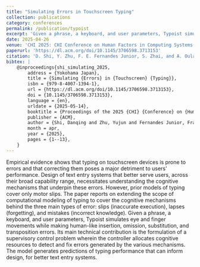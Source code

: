```yaml
---
title: "Simulating Errors in Touchscreen Typing"
collection: publications
category: conferences
permalink: /publication/typoist
excerpt: 'Given a phrase, a keyboard, and user parameters, Typoist simulates eye and finger movements while making human-like insertion, omission, substitution, and transposition errors.'
date: 2025-04-26
venue: 'CHI 2025: CHI Conference on Human Factors in Computing Systems'
paperurl: 'https://dl.acm.org/doi/10.1145/3706598.3713153'
citation: 'D. Shi, Y. Zhu, F. E. Fernandes Junior, S. Zhai, and A. Oulasvirta, “Simulating Errors in Touchscreen Typing,” in Proceedings of the 2025 CHI Conference on Human Factors in Computing Systems, Yokohama Japan: ACM, Apr. 2025, pp. 1–13. doi: 10.1145/3706598.3713153.'
bibtex: |
    @inproceedings{shi_simulating_2025,
	    address = {Yokohama Japan},
	    title = {Simulating {Errors} in {Touchscreen} {Typing}},
	    isbn = {979-8-4007-1394-1},
	    url = {https://dl.acm.org/doi/10.1145/3706598.3713153},
	    doi = {10.1145/3706598.3713153},
	    language = {en},
	    urldate = {2025-05-14},
	    booktitle = {Proceedings of the 2025 {CHI} {Conference} on {Human} {Factors} in {Computing} {Systems}},
	    publisher = {ACM},
	    author = {Shi, Danqing and Zhu, Yujun and Fernandes Junior, Francisco Erivaldo and Zhai, Shumin and Oulasvirta, Antti},
	    month = apr,
	    year = {2025},
	    pages = {1--13},
    }
---
```


Empirical evidence shows that typing on touchscreen devices is prone to errors and that correcting them poses a major detriment to users’ performance. Design of text entry systems that better serve users, across their broad capability range, necessitates understanding the cognitive mechanisms that underpin these errors. However, prior models of typing cover only motor slips. The paper reports on extending the scope of computational modeling of typing to cover the cognitive mechanisms behind the three main types of error: slips (inaccurate execution), lapses (forgetting), and mistakes (incorrect knowledge). Given a phrase, a keyboard, and user parameters, Typoist simulates eye and finger movements while making human-like insertion, omission, substitution, and transposition errors. Its main technical contribution is the formulation of a supervisory control problem wherein the controller allocates cognitive resources to detect and fix errors generated by the various mechanisms. The model generates predictions of typing performance that can inform design, for better text entry systems.
